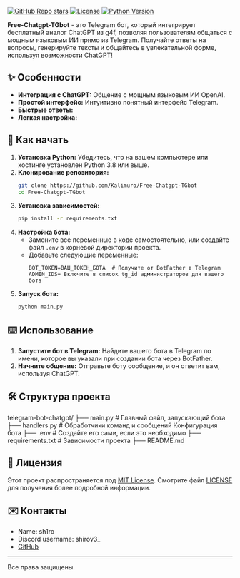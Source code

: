 [![GitHub Repo stars](https://img.shields.io/github/stars/kalimuro/telegram-bot-chatgpt?style=social)](https://github.com/kalimuro/telegram-bot-chatgpt)
[![License](https://img.shields.io/github/license/kalimuro/telegram-bot-chatgpt)](LICENSE)
[![Python Version](https://img.shields.io/badge/Python-3.8+-blue.svg)](https://www.python.org/)

**Free-Chatgpt-TGbot** - это Telegram бот, который интегрирует бесплатный аналог ChatGPT из g4f, позволяя пользователям общаться с мощным языковым ИИ прямо из Telegram.  Получайте ответы на вопросы, генерируйте тексты и общайтесь в увлекательной форме, используя возможности ChatGPT!

## ✨ Особенности

*   **Интеграция с ChatGPT:** Общение с мощным языковым ИИ OpenAI.
*   **Простой интерфейс:**  Интуитивно понятный интерфейс Telegram.
*   **Быстрые ответы:** 
*   **Легкая настройка:**

## 🚀 Как начать

1.  **Установка Python:**  Убедитесь, что на вашем компьютере или хостинге установлен Python 3.8 или выше.
2.  **Клонирование репозитория:**
    ```bash
    git clone https://github.com/Kalimuro/Free-Chatgpt-TGbot 
    cd Free-Chatgpt-TGbot
    ```
3.  **Установка зависимостей:**
    ```bash
    pip install -r requirements.txt
    ```
4.  **Настройка бота:**
    *   Замените все переменные в коде самостоятельно, или создайте файл `.env` в корневой директории проекта.
    *   Добавьте следующие переменные:
        ```
        BOT_TOKEN=ВАШ_ТОКЕН_БОТА  # Получите от BotFather в Telegram
        ADMIN_IDS= Включите в список tg_id администраторов для вашего бота 
        ```
6.  **Запуск бота:**
    ```bash
    python main.py 
    ```

## ⌨️ Использование

1.  **Запустите бот в Telegram:** Найдите вашего бота в Telegram по имени, которое вы указали при создании бота через BotFather.
2.  **Начните общение:** Отправьте боту сообщение, и он ответит вам, используя ChatGPT.

## 🛠️ Структура проекта

telegram-bot-chatgpt/ ├── main.py # Главный файл, запускающий бота ├── handlers.py # Обработчики команд и сообщений Конфигурация бота ├── .env # Создайте его сами, если это необходимо ├── requirements.txt # Зависимости проекта ├── README.md 

## 📜 Лицензия

Этот проект распространяется под [MIT License](LICENSE).  Смотрите файл [LICENSE](LICENSE) для получения более подробной информации.

## ✉️ Контакты

*   Name: sh1ro
*   Discord username: shirov3_
*   [GitHub](https://github.com/kalimuro) 

---

Все права защищены.
